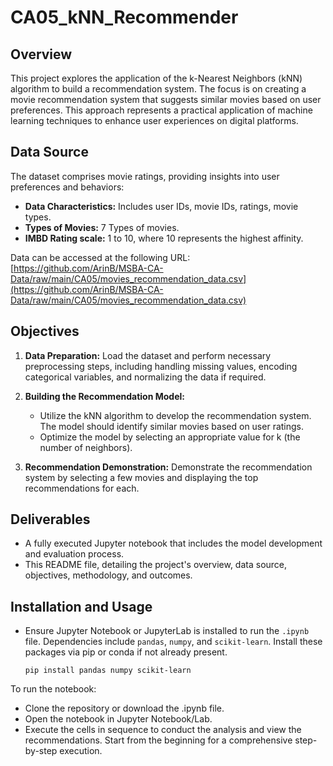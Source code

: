 # CA05_kNN_Recommender

## Overview

This project explores the application of the k-Nearest Neighbors (kNN) algorithm to build a recommendation system. The focus is on creating a movie recommendation system that suggests similar movies based on user preferences. This approach represents a practical application of machine learning techniques to enhance user experiences on digital platforms.

## Data Source

The dataset comprises movie ratings, providing insights into user preferences and behaviors:

 - **Data Characteristics:** Includes user IDs, movie IDs, ratings, movie types.
 - **Types of Movies:** 7 Types of movies.
 - **IMBD Rating scale:** 1 to 10, where 10 represents the highest affinity.

Data can be accessed at the following URL:
[https://github.com/ArinB/MSBA-CA-Data/raw/main/CA05/movies_recommendation_data.csv](https://github.com/ArinB/MSBA-CA-Data/raw/main/CA05/movies_recommendation_data.csv)

## Objectives

 1. **Data Preparation:** Load the dataset and perform necessary preprocessing steps, including handling missing values, encoding categorical variables, and normalizing the data if required.

 2. **Building the Recommendation Model:**
      - Utilize the kNN algorithm to develop the recommendation system. The model should identify similar movies based on user ratings.
      - Optimize the model by selecting an appropriate value for k (the number of neighbors).

 3. **Recommendation Demonstration:** Demonstrate the recommendation system by selecting a few movies and displaying the top recommendations for each.

## Deliverables

 - A fully executed Jupyter notebook that includes the model development and evaluation process.
 - This README file, detailing the project's overview, data source, objectives, methodology, and outcomes.

## Installation and Usage

- Ensure Jupyter Notebook or JupyterLab is installed to run the `.ipynb` file. Dependencies include `pandas`, `numpy`, and `scikit-learn`. Install these packages via pip or conda if not already present.

      pip install pandas numpy scikit-learn 

To run the notebook:

 *  Clone the repository or download the .ipynb file.
 *  Open the notebook in Jupyter Notebook/Lab.
 *  Execute the cells in sequence to conduct the analysis and view the recommendations. Start from the beginning for a comprehensive step-by-step execution.
